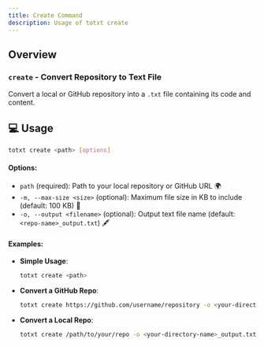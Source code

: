 ```yaml
---
title: Create Command
description: Usage of totxt create
---
```


## Overview

### `create` - Convert Repository to Text File

Convert a local or GitHub repository into a `.txt` file containing its code and content.

## 💻 Usage

```bash
totxt create <path> [options]
```

#### Options:

- `path` (required): Path to your local repository or GitHub URL 🌍
- `-m, --max-size <size>` (optional): Maximum file size in KB to include (default: 100 KB) 📏
- `-o, --output <filename>` (optional): Output text file name (default: `<repo-name>_output.txt`) 🖋️

#### Examples:

- **Simple Usage**:
  ```bash
  totxt create <path>
  ```
- **Convert a GitHub Repo**:
  ```bash
  totxt create https://github.com/username/repository -o <your-directory-name>_output.txt
  ```
- **Convert a Local Repo**:
  ```bash
  totxt create /path/to/your/repo -o <your-directory-name>_output.txt
  ```
